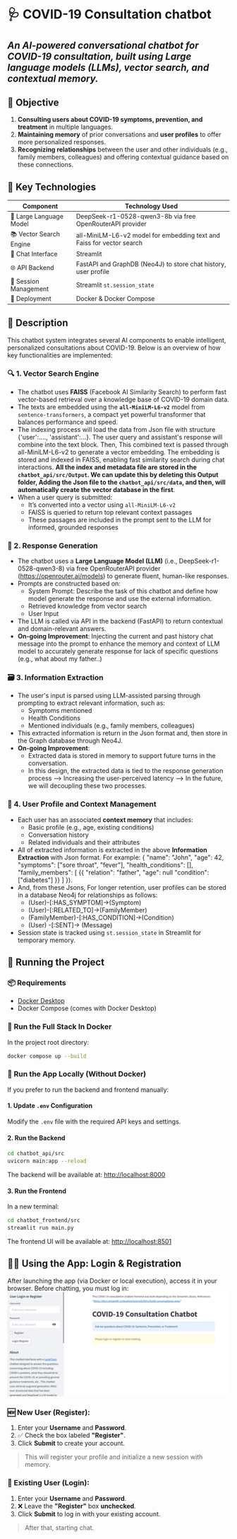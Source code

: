 # 🩺 COVID-19 Consultation chatbot

**_An AI-powered conversational chatbot for COVID-19 consultation, built using **Large language models (LLMs)**, **vector search**, and **contextual memory**._**
---
## 🎯 Objective
1. **Consulting users about COVID-19 symptoms, prevention, and treatment** in multiple languages.
2. **Maintaining memory** of prior conversations and **user profiles** to offer more personalized responses.
3. **Recognizing relationships** between the user and other individuals (e.g., family members, colleagues) and offering contextual guidance based on these connections.

## 🧠 Key Technologies

| Component              | Technology Used                   |
|------------------------|------------------------------------|
| 🧠 Large Language Model | DeepSeek-r1-0528-qwen3-8b via free OpenRouterAPI provider   |
| 📚 Vector Search Engine | all-MiniLM-L6-v2 model for embedding text and Faiss for vector search  |
| 💬 Chat Interface        | Streamlit                         |
| 🌐 API Backend          | FastAPI and GraphDB (Neo4J) to store chat history, user profile                         |
| 🧵 Session Management   | Streamlit `st.session_state`       |
| 🐳 Deployment           | Docker & Docker Compose           |

## 📘 Description

This chatbot system integrates several AI components to enable intelligent, personalized consultations about COVID-19. Below is an overview of how key functionalities are implemented:

### 🔍 1. Vector Search Engine

- The chatbot uses **FAISS** (Facebook AI Similarity Search) to perform fast vector-based retrieval over a knowledge base of COVID-19 domain data.
- The texts are embedded using the **`all-MiniLM-L6-v2`** model from `sentence-transformers`, a compact yet powerful transformer that balances performance and speed.
- The indexing process will load the data from Json file with structure {'user':...., 'assistant':...}. The user query and assistant's response will combine into the text block. Then, This combined text is passed through all-MiniLM-L6-v2 to generate a vector embedding. The embedding is stored and indexed in FAISS, enabling fast similarity search during chat interactions. **All the index and metadata file are stored in the `chatbot_api/src/Output`. We can update this by deleting this Output folder, Adding the Json file to the `chatbot_api/src/data`, and then, will automatically create the vector database in the first**. 
- When a user query is submitted:
  - It’s converted into a vector using `all-MiniLM-L6-v2`
  - FAISS is queried to return top relevant context passages
  - These passages are included in the prompt sent to the LLM for informed, grounded responses

### 🧠 2. Response Generation

- The chatbot uses a **Large Language Model (LLM)** (i.e., DeepSeek-r1-0528-qwen3-8) via free OpenRouterAPI provider (https://openrouter.ai/models) to generate fluent, human-like responses.
- Prompts are constructed based on:
  - System Prompt: Describe the task of this chatbot and define how model generate the response and use the external information. 
  - Retrieved knowledge from vector search
  - User Input
- The LLM is called via API in the backend (FastAPI) to return contextual and domain-relevant answers.
- **On-going Improvement**: Injecting the current and past history chat message into the prompt to enhance the memory and context of LLM model to accurately generate response for lack of specific questions (e.g., what about my father..) 

### 🗃 3. Information Extraction

- The user's input is parsed using LLM-assisted parsing through prompting to extract relevant information, such as:
  - Symptoms mentioned
  - Health Conditions
  - Mentioned individuals (e.g., family members, colleagues)
- This extracted information is return in the Json format and, then store in the Graph database through Neo4J.
- **On-going Improvement**:
  - Extracted data is stored in memory to support future turns in the conversation.
  - In this design, the extracted data is tied to the response generation process --> Increasing the user-perceived latency --> In the future, we will decoupling these two processes. 


### 👤 4. User Profile and Context Management

- Each user has an associated **context memory** that includes:
  - Basic profile (e.g., age, existing conditions)
  - Conversation history
  - Related individuals and their attributes
- All of extracted information is extracted in the above **Information Extraction** with Json format. For example:
  {
  "name": "John",
  "age": 42,
  "symptoms": ["sore throat", "fever"],
  "health_conditions": [],
  "family_members": [
    {{
      "relation": "father",
      "age": null
      "condition": ["diabetes"]
    }}
  ]
}).
- And, from these Jsons, For longer retention, user profiles can be stored in a database Neo4j for relationships as follows:
  - (User)-[:HAS_SYMPTOM]->(Symptom)
  - (User)-[:RELATED_TO]->(FamilyMember)
  - (FamilyMember)-[:HAS_CONDITION]->(Condition)
  - (User) -[:SENT]-> (Message)
- Session state is tracked using `st.session_state` in Streamlit for temporary memory.
## 🚀 Running the Project

### 📦 Requirements

- [Docker Desktop](https://www.docker.com/products/docker-desktop)
- Docker Compose (comes with Docker Desktop)
  
### 🔧 Run the Full Stack In Docker 

In the project root directory:

```bash
docker compose up --build
```


### 🧪 Run the App Locally (Without Docker)


If you prefer to run the backend and frontend manually:


#### 1. Update `.env` Configuration


Modify the `.env` file with the required API keys and settings.


#### 2. Run the Backend

```bash
cd chatbot_api/src
uvicorn main:app --reload
```

The backend will be available at: [http://localhost:8000](http://127.0.0.1:8000)

#### 3. Run the Frontend

In a new terminal:

```bash
cd chatbot_frontend/src
streamlit run main.py
```

The frontend UI will be available at: [http://localhost:8501](http://localhost:8501)

## 🙋‍♂️ Using the App: Login & Registration

After launching the app (via Docker or local execution), access it in your browser. Before chatting, you must log in:
![Login Interface](chatbot_app.PNG)
### 🆕 New User (Register):
1. Enter your **Username** and **Password**.
2. ✅ Check the box labeled **"Register"**.
3. Click **Submit** to create your account.

> This will register your profile and initialize a new session with memory.

### 🔐 Existing User (Login):
1. Enter your **Username** and **Password**.
2. ❌ Leave the **"Register"** box **unchecked**.
3. Click **Submit** to log in with your existing account.

> After that, starting chat. 


 
